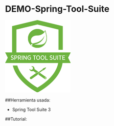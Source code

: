 # DEMO-Spring-Tool-Suite

![Spring Tool Suite](https://github.com/NachoEspejo/DEMO-Spring-Tool-Suite/blob/master/STS-IMG-Github/spring_tool_suite.png)


##Herramienta usada:
* Spring Tool Suite 3

##Tutorial:

